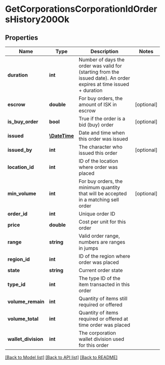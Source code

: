 # GetCorporationsCorporationIdOrdersHistory200Ok

## Properties
Name | Type | Description | Notes
------------ | ------------- | ------------- | -------------
**duration** | **int** | Number of days the order was valid for (starting from the issued date). An order expires at time issued + duration | 
**escrow** | **double** | For buy orders, the amount of ISK in escrow | [optional] 
**is_buy_order** | **bool** | True if the order is a bid (buy) order | [optional] 
**issued** | [**\DateTime**](\DateTime.md) | Date and time when this order was issued | 
**issued_by** | **int** | The character who issued this order | [optional] 
**location_id** | **int** | ID of the location where order was placed | 
**min_volume** | **int** | For buy orders, the minimum quantity that will be accepted in a matching sell order | [optional] 
**order_id** | **int** | Unique order ID | 
**price** | **double** | Cost per unit for this order | 
**range** | **string** | Valid order range, numbers are ranges in jumps | 
**region_id** | **int** | ID of the region where order was placed | 
**state** | **string** | Current order state | 
**type_id** | **int** | The type ID of the item transacted in this order | 
**volume_remain** | **int** | Quantity of items still required or offered | 
**volume_total** | **int** | Quantity of items required or offered at time order was placed | 
**wallet_division** | **int** | The corporation wallet division used for this order | 

[[Back to Model list]](../../README.md#documentation-for-models) [[Back to API list]](../../README.md#documentation-for-api-endpoints) [[Back to README]](../../README.md)

